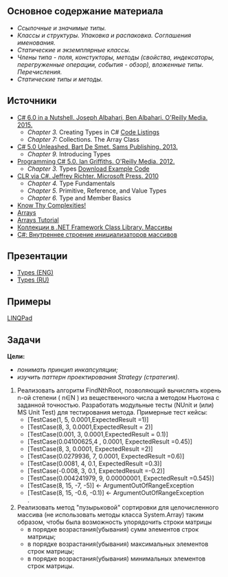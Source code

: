 ## Основное содержание материала 
- *Ссылочные и значимые типы.*
- *Классы и структуры. Упаковка и распаковка. Соглашения именования.*
- *Статические и экземплярные классы.*
- *Члены типа - поля, констукторы, методы (свойства, индексаторы, перегруженные операции, события - обзор), вложенные типы. Перечисления.*
- *Статические типы и методы.*

## Источники 
- [C# 6.0 in a Nutshell. Joseph Albahari, Ben Albahari. O'Reilly Media. 2015.](http://shop.oreilly.com/product/0636920040323.do)
   - *Chapter 3.* Creating Types in C# [Code Listings](http://www.albahari.com/nutshell/ch03.aspx)
   - *Chapter 7:* Collections. The Array Class
- [C# 5.0 Unleashed. Bart De Smet. Sams Publishing. 2013.](https://www.goodreads.com/book/show/16284093-c-5-0-unleashed)
   - *Chapter 9.* Introducing Types
- [Programming C# 5.0. Ian Griffiths. O'Reilly Media. 2012.](http://shop.oreilly.com/product/0636920024064.do)
   - *Chapter 3.* Types [Download Example Code](https://resources.oreilly.com/examples/0636920024064/blob/master/Ch03.zip)
- [CLR via C#. Jeffrey Richter. Microsoft Press. 2010](https://www.goodreads.com/book/show/7121415-clr-via-c)
   - *Chapter 4.* Type Fundamentals
   - *Chapter 5.* Primitive, Reference, and Value Types
   - *Chapter 6.* Type and Member Basics
- [Know Thy Complexities!](http://bigocheatsheet.com/)
- [Arrays](https://msdn.microsoft.com/en-us/library/aa287879(v=vs.71).aspx)
- [Arrays Tutorial](https://msdn.microsoft.com/en-us/library/aa288453(v=vs.71).aspx)
- [Коллекции в .NET Framework Class Library. Массивы](http://rsdn.ru/article/dotnet/collections.xml#E2GAC)
- [C#: Внутреннее строение инициализаторов массивов](http://habrahabr.ru/post/247047/)

## Презентации 
- [Types (ENG)](https://github.com/EPM-RD-NETLAB/.NET-Framework-modules/blob/master/M3.%20Types/Types.pptx)
- [Types (RU)](https://github.com/EPM-RD-NETLAB/.NET-Framework-modules/blob/master/M3.%20Types/Types%20(RU).pptx)

## Примеры 
[LINQPad](https://github.com/EPM-RD-NETLAB/.NET-Framework-modules/tree/master/M3.%20Types/Samples/LINQPad%205)

## Задачи  
**Цели:** 
- *понимать принцип инкапсуляции;*
- *изучить паттерн проектирования Strategy (стратегия).*

1. Реализовать алгоритм FindNthRoot, позволяющий вычислять корень n-ой степени ( n∈N ) из вещественного числа а методом Ньютона с заданной точностью. Разработать модульные тесты (NUnit и (или) MS Unit Test) для тестирования метода. Примерные тест кейсы:
   - [TestCase(1, 5, 0.0001,ExpectedResult =1)]
   - [TestCase(8, 3, 0.0001,ExpectedResult = 2)]
   - [TestCase(0.001, 3, 0.0001,ExpectedResult = 0.1)]
   - [TestCase(0.04100625,4 , 0.0001, ExpectedResult =0.45)]
   - [TestCase(8, 3, 0.0001, ExpectedResult =2)]
   - [TestCase(0.0279936, 7, 0.0001, ExpectedResult =0.6)]
   - [TestCase(0.0081, 4, 0.1, ExpectedResult =0.3)]
   - [TestCase(-0.008, 3, 0.1, ExpectedResult =-0.2)]
   - [TestCase(0.004241979, 9, 0.00000001, ExpectedResult =0.545)]
   - [TestCase(8, 15, -7, -5)] <- ArgumentOutOfRangeException
   - [TestCase(8, 15, -0.6, -0.1)] <- ArgumentOutOfRangeException	
.
2. Реализовать метод "пузырьковой" сортировки для целочисленного массива (не использовать методы класса System.Array) таким образом, чтобы была возможность упорядочить строки матрицы
   - в порядке возрастания(убывания) сумм элементов строк матрицы;
   - в порядке возрастания(убывания) максимальных элементов строк матрицы;
   - в порядке возрастания(убывания) минимальных элементов строк матрицы.
